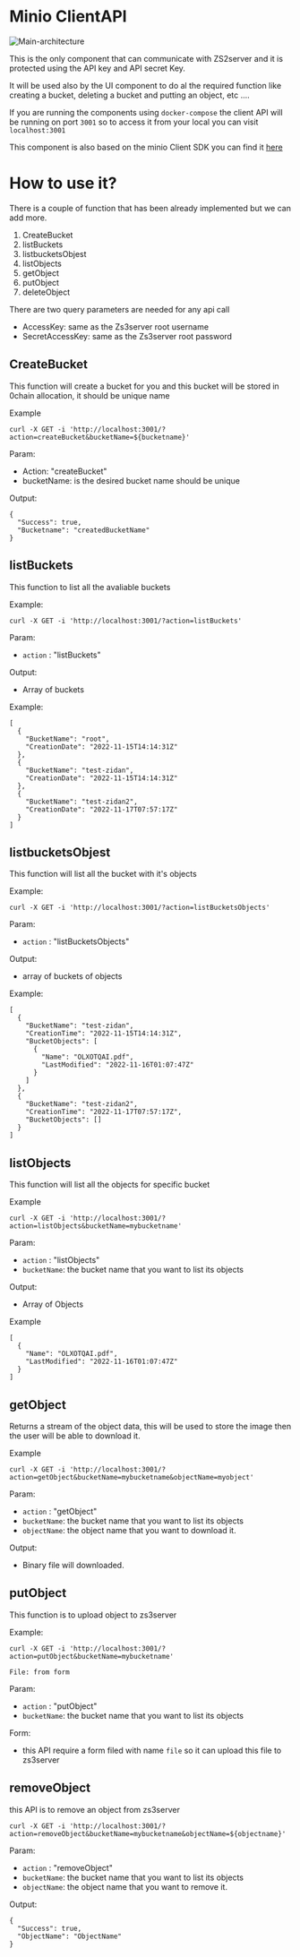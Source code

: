 # Minio ClientAPI
![Main-architecture](../assets/main-struture.png)

This is the only component that can communicate with ZS2server and it is protected using the API key and API secret Key. 

It will be used also by the UI component to do al the required function like creating a bucket, deleting a bucket and putting an object, etc ....

If you are running the components using ``docker-compose`` the client API will be running on port ``3001`` so to access it from your local you can visit ``localhost:3001``

This component is also based on the minio Client SDK you can find it [here](https://github.com/minio/minio-go)

# How to use it?

There is a couple of function that has been already implemented but we can add more.

1. CreateBucket
2. listBuckets
3. listbucketsObjest
4. listObjects
5. getObject
6. putObject
7. deleteObject

There are two query parameters are needed for any api call

* AccessKey: same as the Zs3server root username
* SecretAccessKey: same as the Zs3server root password
## CreateBucket

This function will create a bucket for you and this bucket will be stored in 0chain allocation, it should be unique name

Example

```shell
curl -X GET -i 'http://localhost:3001/?action=createBucket&bucketName=${bucketname}'
```
Param:

* Action: "createBucket"
* bucketName: is the desired bucket name should be unique

Output:

```
{
  "Success": true,
  "Bucketname": "createdBucketName"
}
```

## listBuckets

This function to list all the avaliable buckets

Example:

```shell
curl -X GET -i 'http://localhost:3001/?action=listBuckets'
```

Param:

* ``action`` : "listBuckets"

Output:
* Array of buckets 

Example:

```
[
  {
    "BucketName": "root",
    "CreationDate": "2022-11-15T14:14:31Z"
  },
  {
    "BucketName": "test-zidan",
    "CreationDate": "2022-11-15T14:14:31Z"
  },
  {
    "BucketName": "test-zidan2",
    "CreationDate": "2022-11-17T07:57:17Z"
  }
]
```

## listbucketsObjest

This function will list all the bucket with it's objects


Example:

```shell
curl -X GET -i 'http://localhost:3001/?action=listBucketsObjects'
```

Param:

* ``action`` : "listBucketsObjects"

Output:

* array of buckets of objects

Example:
```
[
  {
    "BucketName": "test-zidan",
    "CreationTime": "2022-11-15T14:14:31Z",
    "BucketObjects": [
      {
        "Name": "OLXOTQAI.pdf",
        "LastModified": "2022-11-16T01:07:47Z"
      }
    ]
  },
  {
    "BucketName": "test-zidan2",
    "CreationTime": "2022-11-17T07:57:17Z",
    "BucketObjects": []
  }
]
```


## listObjects

This function will list all the objects for specific bucket

Example 

```shell
curl -X GET -i 'http://localhost:3001/?action=listObjects&bucketName=mybucketname'
```

Param:

* ``action`` : "listObjects"
* ``bucketName``: the bucket name that you want to list its objects

Output:

* Array of Objects

Example
```
[
  {
    "Name": "OLXOTQAI.pdf",
    "LastModified": "2022-11-16T01:07:47Z"
  }
]
```

## getObject

Returns a stream of the object data, this will be used to store the image then the user will be able to download it. 

Example 

```shell
curl -X GET -i 'http://localhost:3001/?action=getObject&bucketName=mybucketname&objectName=myobject'
```

Param:

* ``action`` : "getObject"
* ``bucketName``: the bucket name that you want to list its objects
* ``objectName``: the object name that you want to download it.

Output:

* Binary file will downloaded.

## putObject

This function is to upload object to zs3server 

Example:

```shell 
curl -X GET -i 'http://localhost:3001/?action=putObject&bucketName=mybucketname'

File: from form
```

Param:

* ``action`` : "putObject"
* ``bucketName``: the bucket name that you want to list its objects

Form:

* this API require a form filed with name ``file`` so it can upload this file to zs3server 

## removeObject

this API is to remove an object from zs3server


```shell 
curl -X GET -i 'http://localhost:3001/?action=removeObject&bucketName=mybucketname&objectName=${objectname}'

```

Param:

* ``action`` : "removeObject"
* ``bucketName``: the bucket name that you want to list its objects
* ``objectName``: the object name that you want to remove it.

Output:

```
{
  "Success": true,
  "ObjectName": "ObjectName"
}
```
